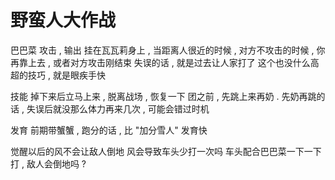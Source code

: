# 野蛮人大作战


巴巴菜
攻击 , 输出
挂在瓦瓦莉身上 , 当距离人很近的时候 , 对方不攻击的时候 , 你再靠上去 , 或者对方攻击刚结束
失误的话 , 就是过去让人家打了
这个也没什么高超的技巧 , 就是眼疾手快

技能
掉下来后立马上来 , 脱离战场 , 恢复一下
团之前 , 先跳上来再奶 . 先奶再跳的话 , 失误后就没那么体力再来几次 , 可能会错过时机

发育
前期带蟹蟹 , 跑分的话 , 比 "加分雪人" 发育快

觉醒以后的风不会让敌人倒地
风会导致车头少打一次吗
车头配合巴巴菜一下一下打 , 敌人会倒地吗 ?
